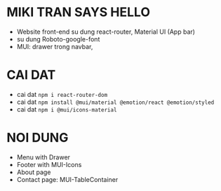 # MIKI TRAN SAYS HELLO

- Website front-end su dung react-router, Material UI (App bar)
- su dung Roboto-google-font
- MUI: drawer trong navbar,

# CAI DAT

- cai dat `npm i react-router-dom`
- cai dat `npm install @mui/material @emotion/react @emotion/styled`
- cai dat `npm i @mui/icons-material `

# NOI DUNG

- Menu with Drawer
- Footer with MUI-Icons
- About page
- Contact page: MUI-TableContainer

